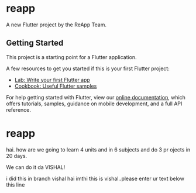 # reapp

A new Flutter project by the ReApp Team.

## Getting Started

This project is a starting point for a Flutter application.

A few resources to get you started if this is your first Flutter project:

- [Lab: Write your first Flutter app](https://flutter.dev/docs/get-started/codelab)
- [Cookbook: Useful Flutter samples](https://flutter.dev/docs/cookbook)

For help getting started with Flutter, view our
[online documentation](https://flutter.dev/docs), which offers tutorials,
samples, guidance on mobile development, and a full API reference.
# reapp

hai. how are we going to learn 4 units and in 6 subjects and do 3 pr
ojects in 20 days.

We can do it da VISHAL!

i did this in branch vishal
hai imthi this is vishal..please enter ur text below this line
